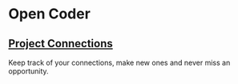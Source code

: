 # Open Coder

## [Project Connections](https://opencodemonkey.github.io/connections/)

Keep track of your connections, make new ones and never miss an opportunity.

